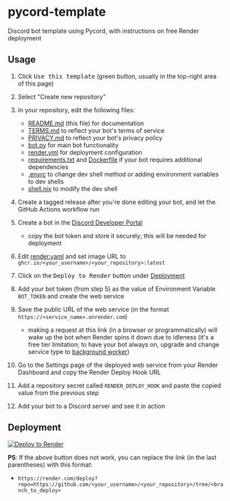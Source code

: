# pycord-template

Discord bot template using Pycord, with instructions on free Render deployment

## Usage

1. Click <kbd>Use this template</kbd> (green button, usually in the top-right area of this page)

2. Select "Create new repository"

3. In your repository, edit the following files:
    - [README.md](./README.md) (this file) for documentation
    - [TERMS.md](./TERMS.md) to reflect your bot's terms of service
    - [PRIVACY.md](./PRIVACY.md) to reflect your bot's privacy policy
    - [bot.py](./bot.py) for main bot functionality
    - [render.yml](./render.yaml) for deployment configuration
    - [requirements.txt](./requirements.txt) and [Dockerfile](./Dockerfile) if your bot requires additional dependencies
    - [.envrc](./.envrc) to change dev shell method or adding environment variables to dev shells
    - [shell.nix](./shell.nix) to modify the dev shell

4. Create a tagged release after you're done editing your bot, and let the GitHub Actions workflow run

5. Create a bot in the [Discord Developer Portal](<https://discord.com/developers/applications> "link to Discord Developer Portal")
    - copy the bot token and store it securely; this will be needed for deployment

6. Edit [render.yaml](./render.yaml) and set image URL to `ghcr.io/<your_username>/<your_repository>:latest`

7. Click on the <kbd>Deploy to Render</kbd> button under [Deployment](#deployment)

8. Add your bot token (from step 5) as the value of Environment Variable `BOT_TOKEN` and create the web service

9. Save the public URL of the web service (in the format `https://<service_name>.onrender.com`)
    - making a request at this link (in a browser or programmatically) will wake up the bot when Render spins it down due to idleness (it's a free tier limitation; to have your bot always on, upgrade and change service type to [background worker](<https://render.com/docs/background-workers> "Render Background Workers documentation"))

10. Go to the Settings page of the deployed web service from your Render Dashboard and copy the Render Deploy Hook URL

11. Add a repository secret called `RENDER_DEPLOY_HOOK` and paste the copied value from the previous step

12. Add your bot to a Discord server and see it in action

## Deployment

[![Deploy to Render](https://render.com/images/deploy-to-render-button.svg)](https://render.com/deploy)

**PS**: If the above button does not work, you can replace the link (in the last parentheses) with this format:
- `https://render.com/deploy?repo=https://github.com/<your_username>/<your_repository>/tree/<branch_to_deploy>`